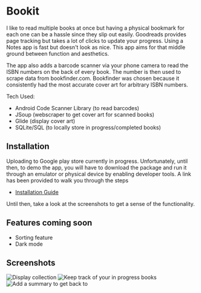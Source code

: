 # Bookit
I like to read multiple books at once but having a physical bookmark for each one can be a hassle since they slip out easily. Goodreads provides page tracking but takes a lot of clicks to update your progress. Using a Notes app is fast but doesn't look as nice. This app aims for that middle ground between function and aesthetics.

The app also adds a barcode scanner via your phone camera to read the ISBN numbers on the back of every book. The number is then used to scrape data from bookfinder.com. Bookfinder was chosen because it consistently had the most accurate cover art for arbitrary ISBN numbers.



Tech Used:
- Android Code Scanner Library (to read barcodes)
- JSoup (webscraper to get cover art for scanned books)
- Glide (display cover art)
- SQLite/SQL (to locally store in progress/completed books)

## Installation
Uploading to Google play store currently in progress. Unfortunately, until then, to demo the app, you will have to download the package and run it through an emulator or physical device by enabling developer tools. A link has been provided to walk you through the steps

- [Installation Guide](https://www.youtube.com/watch?v=InM2ATPunhE)

Until then, take a look at the screenshots to get a sense of the functionality.

## Features coming soon
- Sorting feature
- Dark mode

## Screenshots
![Display collection](https://i.imgur.com/tOhqD7v.jpg)
![Keep track of your in progress books](https://i.imgur.com/ImWFoNY.jpg)
![Add a summary to get back to](https://i.imgur.com/y6gA24b.jpg)
 
